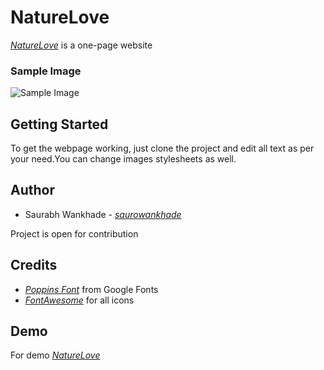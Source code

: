  # NatureLove 

  _[NatureLove](https://naturelove.vercel.app/index.html)_ is a one-page website  

  ### Sample Image

  <img alt="Sample Image" src="https://github.com/saurowankhade/NatureLove/assets/98818353/d65aff00-3a41-44d9-9d86-0453fa0e3d08
">

 ## Getting Started 
 To get the webpage working, just clone the project and edit all text as per your need.You can change images stylesheets as well.

 ## Author
 + Saurabh Wankhade - _[saurowankhade](https://github.com/saurowankhade/)_
   
Project is open for contribution

## Credits
+ _[Poppins Font](https://fonts.google.com/specimen/Poppins)_ from Google Fonts
+ _[FontAwesome](https://fontawesome.com/)_ for all icons

## Demo 

For demo _[NatureLove](https://naturelove.vercel.app/index.html)_
 

